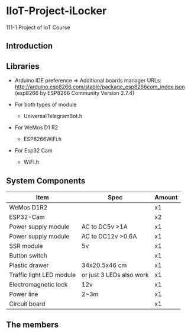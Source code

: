 # IIoT-Project-iLocker
111-1 Project of IoT Course
## Introduction




## Libraries
- Arduino IDE preference => Additional boards manager URLs: http://arduino.esp8266.com/stable/package_esp8266com_index.json
(esp8266 by ESP8266 Community Version 2.7.4)

- For both types of module
  - UniversalTelegramBot.h

- For WeMos D1 R2
  - ESP8266WiFi.h

- For Esp32 Cam
  - WiFi.h

## System Components
| Item | Spec | Amount |
| ---- | ---- | ----   |
| WeMos D1R2 | | x1 |
| ESP32-Cam | | x2
| Power supply module | AC to DC5v >1A  | x1 |
| Power supply module | AC to DC12v >0.6A | x1 |
| SSR module | 5v | x1 |
| Button switch | | x1 |
| Plastic drawer | 34x20.5x46 cm | x1 |
| Traffic light LED module | or just 3 LEDs also work | x1 |
| Electromagnetic lock | 12v | x1 |
| Power line | 2~3m | x1 |
| Circuit board | | x1 |

## The members
